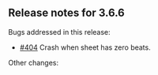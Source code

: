 ## Release notes for 3.6.6

Bugs addressed in this release:

* [#404](../../issues/404) Crash when sheet has zero beats.

Other changes:


